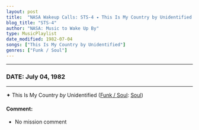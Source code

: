 ```yaml
---
layout: post
title:  "NASA Wakeup Calls: STS-4 ✦ This Is My Country by Unidentified ⊹ July 04, 1982"
blog_title: "STS-4"
author: "NASA: Music to Wake Up By"
type: MusicPlaylist
date_modified: 1982-07-04
songs: ["This Is My Country by Unidentified"]
genres: ["Funk / Soul"]
---
```


----
### DATE: July 04, 1982
----
✦ This Is My Country *by* Unidentified ([Funk / Soul](https://www.discogs.com/genre/Funk%20/%20Soul): [Soul](https://www.discogs.com/style/Soul)) <a target="blank_" href="https://www.discogs.com/The-Impressions-This-Is-My-Country/release/2902592">
    <i class="fas fa-compact-disc"
       title="Discogs entry for this song"
       alt="Discogs entry for this song"
       style="font-size: 1.1em;"></i></a>
    

#### Comment:
* No mission comment



<br/>
<center>
	<a target="_blank"
	   href="https://twitter.com/intent/tweet?hashtags=Space,NASA,Playlist,NASAWakeupCalls,SpaceProgram&text=🚀 {{ page.author}}, '{{ page.songs.first }}' {{ page.title }}, {{ site.url }}{{ page.url }}&via=nasawakeupcalls"><i class="fab fa-twitter" title="Tweet this page" alt="Tweet this page" style="font-size: 1.3em;"></i></a>
	&nbsp; 	<i class="fas fa-user-astronaut" style="font-size: 1.5em;"></i> &nbsp;
    <a id="custom_amazon_link"
       type="amzn" search="#"
       category="popular music">
    <i class="fab fa-amazon" style="font-size: 1.3em;"></i></a>
</center>

<!-- Randomly resolve an individual entry from a song array -->
<script src="/assets/javascript/seedrandom.min.js"></script>
<script>
  var wake_me_up = ["This Is My Country by Unidentified"];
  var prng = new Math.seedrandom();
  function randomSong() {
    song = wake_me_up[Math.floor(Math.random() * wake_me_up.length)];
    var amazon_link = document.getElementById("custom_amazon_link");
    amazon_link.setAttribute("search", song);
  }
  window.onload = randomSong();
</script>
